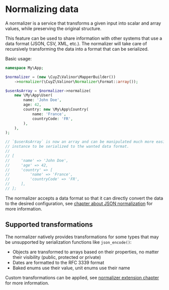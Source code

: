 # Normalizing data

A normalizer is a service that transforms a given input into scalar and array
values, while preserving the original structure.

This feature can be used to share information with other systems that use a data
format (JSON, CSV, XML, etc.). The normalizer will take care of recursively
transforming the data into a format that can be serialized.

Basic usage:

```php
namespace My\App;

$normalizer = (new \CuyZ\Valinor\MapperBuilder())
    ->normalizer(\CuyZ\Valinor\Normalizer\Format::array());

$userAsArray = $normalizer->normalize(
    new \My\App\User(
        name: 'John Doe',
        age: 42,
        country: new \My\App\Country(
            name: 'France',
            countryCode: 'FR',
        ),
    ),
);

// `$userAsArray` is now an array and can be manipulated much more easily, for
// instance to be serialized to the wanted data format.
//
// [
//     'name' => 'John Doe',
//     'age' => 42,
//     'country' => [
//         'name' => 'France',
//         'countryCode' => 'FR',
//     ],
// ];
```

The normalizer accepts a data format so that it can directly convert the data to
the desired configuration, see [chapter about JSON normalization] for more
information.

## Supported transformations

The normalizer natively provides transformations for some types that may be
unsupported by serialization functions like `json_encode()`:

- Objects are transformed to arrays based on their properties, no matter their
  visibility (public, protected or private)
- Dates are formatted to the RFC 3339 format
- Baked enums use their value, unit enums use their name

Custom transformations can be applied, see [normalizer extension chapter] for
more information.

[chapter about JSON normalization]: normalizing-json.md

[normalizer extension chapter]: extending-normalizer.md
